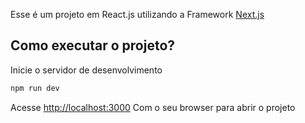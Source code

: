 Esse é um projeto em React.js utilizando a Framework [Next.js](https://nextjs.org)

## Como executar o projeto?

Inicie o servidor de desenvolvimento

```bash
npm run dev
```

Acesse [http://localhost:3000](http://localhost:3000) Com o seu browser para abrir o projeto
